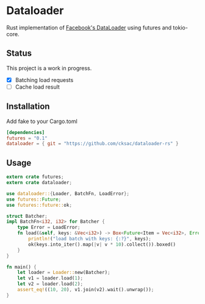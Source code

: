 # Dataloader
Rust implementation of [Facebook's DataLoader](https://github.com/facebook/dataloader) using futures and tokio-core.

## Status
This project is a work in progress.
 - [x] Batching load requests
 - [ ] Cache load result

## Installation
Add fake to your Cargo.toml
```toml
[dependencies]
futures = "0.1"
dataloader = { git = "https://github.com/cksac/dataloader-rs" }
```

## Usage
```rust
extern crate futures;
extern crate dataloader;

use dataloader::{Loader, BatchFn, LoadError};
use futures::Future;
use futures::future::ok;

struct Batcher;
impl BatchFn<i32, i32> for Batcher {
    type Error = LoadError;
    fn load(&self, keys: &Vec<i32>) -> Box<Future<Item = Vec<i32>, Error = Self::Error>> {
        println!("load batch with keys: {:?}", keys);
        ok(keys.into_iter().map(|v| v * 10).collect()).boxed()
    }
}

fn main() {
    let loader = Loader::new(Batcher);
    let v1 = loader.load(1);
    let v2 = loader.load(2);
    assert_eq!((10, 20), v1.join(v2).wait().unwrap());
}
```